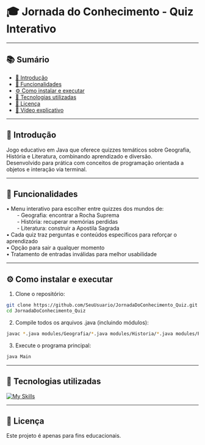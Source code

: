 # 🎓 Jornada do Conhecimento - Quiz Interativo

---

## 📚 Sumário
- [📌 Introdução](#-introdução)
- [🧠 Funcionalidades](#-funcionalidades)
- [⚙️ Como instalar e executar](#-como-instalar-e-executar)
- [💠 Tecnologias utilizadas](#-tecnologias-utilizadas)
- [📄 Licença](#-licença)
- [🎥 Vídeo explicativo](#-vídeo-explicativo)

---

## 📌 Introdução

Jogo educativo em Java que oferece quizzes temáticos sobre Geografia, História e Literatura, combinando aprendizado e diversão.  
Desenvolvido para prática com conceitos de programação orientada a objetos e interação via terminal.

---

## 🧠 Funcionalidades

• Menu interativo para escolher entre quizzes dos mundos de:  
  - Geografia: encontrar a Rocha Suprema  
  - História: recuperar memórias perdidas  
  - Literatura: construir a Apostila Sagrada  
• Cada quiz traz perguntas e conteúdos específicos para reforçar o aprendizado  
• Opção para sair a qualquer momento  
• Tratamento de entradas inválidas para melhor usabilidade

---

## ⚙️ Como instalar e executar

1. Clone o repositório:

```bash
git clone https://github.com/SeuUsuario/JornadaDoConhecimento_Quiz.git
cd JornadaDoConhecimento_Quiz
```

2. Compile todos os arquivos .java (incluindo módulos):
   
```bash
javac *.java modules/Geografia/*.java modules/Historia/*.java modules/Portugues/*.java
```

3. Execute o programa principal:

```bash
java Main
```

---

## 💠 Tecnologias utilizadas

[![My Skills](https://skillicons.dev/icons?i=java&theme=light)](https://skillicons.dev) 

---

## 📄 Licença

  Este projeto é apenas para fins educacionais.
